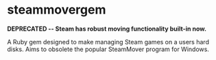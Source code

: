 # steammovergem

**DEPRECATED -- Steam has robust moving functionality built-in now.**

A Ruby gem designed to make managing Steam games on a users hard disks.  Aims to obsolete the popular SteamMover program for Windows.
